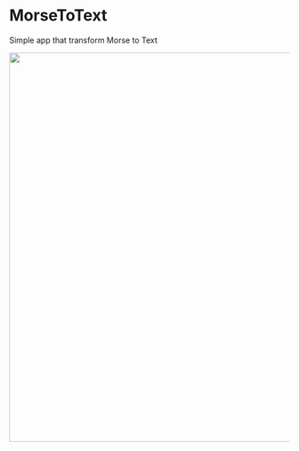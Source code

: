 # MorseToText
<p>Simple app that transform Morse to Text</p>
<img src="https://i.imgur.com/Y07IEQc.gif" height="700px" width="auto"/>
